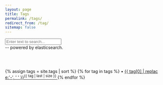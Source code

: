 ```yaml
---
layout: page
title: Tags
permalink: /tags/
redirect_from: /tag/
sitemap: false
---
```


<!--Add a search bar on the sitemap page-->
<div id="esSearch">
  <form action="http://sh.yuanjiang.space/s" method="get" target="_blank">
    <!-- <input type="submit" value="GO" id="esSearchButton"></input> -->
    <div id="esSearchBar">
      <input type="text" name="q" id="esSearchString" placeholder="Enter text to search..."></input>
     </div>
     <div id="esPoweredBy"> -- powered by elasticsearch.</div>
  </form>
</div>

<br/><br/>

<div style="word-break:break-all;">
    {% assign tags = site.tags | sort %}
    {% for tag in tags %}
     <span class="site-tag">
        • <a href="/tag/{{ tag | first | slugify }}" target="_blank">
                {{ tag[0] | replace:'-', ' ' }}<sup>{{ tag | last | size }}</sup>
        </a>
    </span>
    {% endfor %}
</div>

<!-- <div>
    {% assign tags = site.tags | sort %}
    {% for tag in tags %}
     <div class="site-tag">
        • <a href="/tag/{{ tag | first | slugify }}">
                {{ tag[0] | replace:'-', ' ' }}[{{ tag | last | size }}]
        </a>
    </div>
    {% endfor %}
</div> -->

<!-- <div id="index">
    {% for tag in tags %}
    <a name="{{ tag[0] }}"></a><h3>{{ tag[0] | replace:'-', ' ' }} ({{ tag | last | size }}) </h3>
    {% assign sorted_posts = site.posts | sort: 'title' %}
    {% for post in sorted_posts %}
    {%if post.tags contains tag[0]%}
      <h5><a href="{{ site.url }}{{site.baseurl}}{{ post.url }}" title="{{ post.title }}">{{ post.title }} </a></h5>
    {%endif%}
    {% endfor %}
    {% endfor %}
</div> -->
